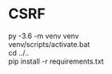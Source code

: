 # CSRF

py -3.6 -m venv venv  
venv/scripts/activate.bat  
cd ../..  
pip install -r requirements.txt  
